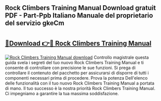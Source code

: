 ## Rock Climbers Training Manual Download gratuit PDF - Part-Ppb Italiano Manuale del proprietario del servizio gkeCm

# <h2><a href="http://dfcupm.blite.top/?on=Rock+Climbers+Training+Manual">🔗Download 👉🔴 Rock Climbers Training Manual</a></h2>

[![Rock Climbers Training Manual download](https://i.imgur.com/lujVjoI.png)](http://dfcupm.blite.top/?on=Rock+Climbers+Training+Manual)
Controllo magistrale questa guida svela i segreti del tuo nuovo Rock Climbers Training Manual e ti consente di controllare con precisione le sue funzioni. Si prega di controllare il contenuto del pacchetto per assicurarsi di disporre di tutti i componenti necessari prima di procedere. Prova la potenza Dell'elenco delle funzionalità con il tuo nuovo Rock Climbers Training Manual a portata di mano. Il tuo successo è la nostra priorità Rock Climbers Training Manual. Ci impegniamo a garantire la tua massima soddisfazione.
